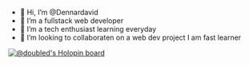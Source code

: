 - 👋 Hi, I’m @Dennardavid
- 👀 I’m a fullstack web developer
- 🌱 I’m a tech enthusiast learning everyday
- 💞️ I’m looking to collaboraten on a web dev project I am fast learner


<!---
Dennardavid/Dennardavid is a ✨ special ✨ repository because its `README.md` (this file) appears on your GitHub profile.
You can click the Preview link to take a look at your changes.
--->
[![@doubled's Holopin board](https://holopin.io/api/user/board?user=doubled)](https://holopin.io/@doubled)
